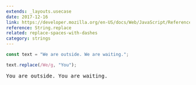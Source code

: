 ```yaml
---
extends: _layouts.usecase
date: 2017-12-16
link: https://developer.mozilla.org/en-US/docs/Web/JavaScript/Reference/Global_Objects/String/replace
reference: String.replace
related: replace-spaces-with-dashes
category: strings
---
```


```javascript
const text = "We are outside. We are waiting.";

text.replace(/We/g, "You");
```

<pre class="output">You are outside. You are waiting.</pre>
